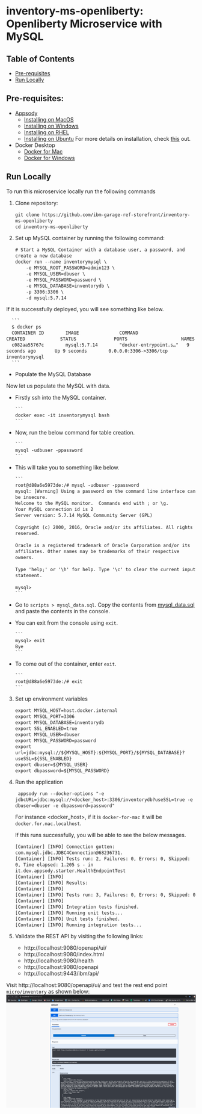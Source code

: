 # inventory-ms-openliberty: Openliberty Microservice with MySQL

## Table of Contents

* [Pre-requisites](#pre-requisites)
* [Run Locally](#run-locally)

## Pre-requisites:
* [Appsody](https://appsody.dev/)
    + [Installing on MacOS](https://appsody.dev/docs/installing/macos)
    + [Installing on Windows](https://appsody.dev/docs/installing/windows)
    + [Installing on RHEL](https://appsody.dev/docs/installing/rhel)
    + [Installing on Ubuntu](https://appsody.dev/docs/installing/ubuntu)
For more details on installation, check [this](https://appsody.dev/docs/installing/installing-appsody/) out.
* Docker Desktop
    + [Docker for Mac](https://docs.docker.com/docker-for-mac/)
    + [Docker for Windows](https://docs.docker.com/docker-for-windows/)


## Run Locally
To run this microservice locally run the following commands
1. Clone repository:
      ```
      git clone https://github.com/ibm-garage-ref-storefront/inventory-ms-openliberty
      cd inventory-ms-openliberty
      ```
2. Set up MySQL container by running the following command:
      ```
      # Start a MySQL Container with a database user, a password, and create a new database
      docker run --name inventorymysql \
          -e MYSQL_ROOT_PASSWORD=admin123 \
          -e MYSQL_USER=dbuser \
          -e MYSQL_PASSWORD=password \
          -e MYSQL_DATABASE=inventorydb \
          -p 3306:3306 \
          -d mysql:5.7.14
      ```

If it is successfully deployed, you will see something like below.

      ```
      $ docker ps
      CONTAINER ID        IMAGE               COMMAND                  CREATED             STATUS              PORTS                    NAMES
      c082aa55767c        mysql:5.7.14        "docker-entrypoint.s…"   9 seconds ago       Up 9 seconds        0.0.0.0:3306->3306/tcp   inventorymysql
      ```

* Populate the MySQL Database

Now let us populate the MySQL with data.

- Firstly ssh into the MySQL container.

      ```
      docker exec -it inventorymysql bash
      ```

* Now, run the below command for table creation.

      ```
      mysql -udbuser -ppassword
      ```

* This will take you to something like below.

      ```
      root@d88a6e5973de:/# mysql -udbuser -ppassword
      mysql: [Warning] Using a password on the command line interface can be insecure.
      Welcome to the MySQL monitor.  Commands end with ; or \g.
      Your MySQL connection id is 2
      Server version: 5.7.14 MySQL Community Server (GPL)

      Copyright (c) 2000, 2016, Oracle and/or its affiliates. All rights reserved.

      Oracle is a registered trademark of Oracle Corporation and/or its
      affiliates. Other names may be trademarks of their respective
      owners.

      Type 'help;' or '\h' for help. Type '\c' to clear the current input statement.

      mysql>
      ```

* Go to `scripts > mysql_data.sql`. Copy the contents from [mysql_data.sql](https://github.com/ibm-garage-ref-storefront/inventory-ms-openliberty/blob/master/mysql/scripts/load-data.sql) and paste the contents in the console.

* You can exit from the console using `exit`.

      ```
      mysql> exit
      Bye
      ```

* To come out of the container, enter `exit`.

      ```
      root@d88a6e5973de:/# exit
      ```

3. Set up environment variables
    ```
    export MYSQL_HOST=host.docker.internal
    export MYSQL_PORT=3306
    export MYSQL_DATABASE=inventorydb
    export SSL_ENABLED=true
    export MYSQL_USER=dbuser
    export MYSQL_PASSWORD=password
    export url=jdbc:mysql://${MYSQL_HOST}:${MYSQL_PORT}/${MYSQL_DATABASE}?useSSL=${SSL_ENABLED}
    export dbuser=${MYSQL_USER}
    export dbpassword=${MYSQL_PASSWORD}
    ```
4. Run the application
    ```
     appsody run --docker-options "-e jdbcURL=jdbc:mysql://<docker_host>:3306/inventorydb?useSSL=true -e dbuser=dbuser -e dbpassword=password"
    ```

   For instance <docker_host>, if it is `docker-for-mac` it will be `docker.for.mac.localhost`.

   If this runs successfully, you will be able to see the below messages.

    ```
    [Container] [INFO] Connection gotten: com.mysql.jdbc.JDBC4Connection@68236731.
    [Container] [INFO] Tests run: 2, Failures: 0, Errors: 0, Skipped: 0, Time elapsed: 1.205 s - in it.dev.appsody.starter.HealthEndpointTest
    [Container] [INFO]
    [Container] [INFO] Results:
    [Container] [INFO]
    [Container] [INFO] Tests run: 3, Failures: 0, Errors: 0, Skipped: 0
    [Container] [INFO]
    [Container] [INFO] Integration tests finished.
    [Container] [INFO] Running unit tests...
    [Container] [INFO] Unit tests finished.
    [Container] [INFO] Running integration tests...
    ```
5. Validate the REST API by visiting the following links:
    - http://localhost:9080/openapi/ui/
    - http://localhost:9080/index.html
    - http://localhost:9080/health
    - http://localhost:9080/openapi
    - http://localhost:9443/ibm/api/

Visit http://localhost:9080/openapi/ui/ and test the rest end point `micro/inventory`
as shown below:
![](./images/openapi-ui.png)
